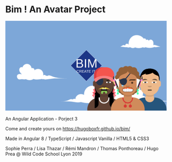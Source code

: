 # Bim ! An Avatar Project

<img src="src/assets/images/read_me.png" alt="bim avatar project"> 

An Angular Application - Porject 3

Come and create yours on https://hugoboxfr.github.io/bim/ 

Made in Angular 8 / TypeScript / Javascript Vanilla / HTML5 & CSS3

Sophie Perra / Lisa Thazar / Rémi Mandron / Thomas Ponthoreau / Hugo Prea @ Wild Code School Lyon 2019